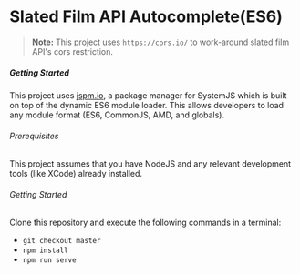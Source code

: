 # Slated Film API Autocomplete(ES6)

> **Note:** This project uses `https://cors.io/` to work-around slated film API's cors restriction.

##### Getting Started

This project uses [jspm.io](http://jspm.io), a package manager for SystemJS which is built on top
of the dynamic ES6 module loader. This allows developers to load any module format (ES6, CommonJS,
AMD, and globals).

###### Prerequisites

This project assumes that you have NodeJS and any relevant development tools (like XCode) already
installed.

###### Getting Started

Clone this repository and execute the following commands in a terminal:

- `git checkout master`
- `npm install`
- `npm run serve`
